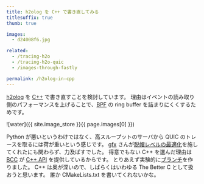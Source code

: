 ```yaml
---
title: h2olog を C++ で書き直してみる
titlesuffix: true
thumb: true

images:
  - d24008f6.jpg

related:
  - /tracing-h2o
  - /tracing-h2o-quic
  - /images-through-fastly

permalink: /h2olog-in-cpp
---
```


[h2olog](https://github.com/toru/h2olog) を [C++](https://ja.wikipedia.org/wiki/C%2B%2B) で書き直すことを検討しています。
理由はイベントの読み取り側のパフォーマンスを上げることで、[BPF](https://www.kernel.org/doc/html/latest/bpf/index.html) の ring buffer を詰まりにくくするためです。

![water]({{ site.image_store }}{{ page.images[0] }})

Python が悪いというわけではなく、高スループットのサーバから QUIC のトレースを取るには荷が重いという感じです。
[gfx](https://twitter.com/__gfx__) さんが[脱帽レベルの最適化](https://github.com/toru/h2olog/pull/36)を施してくれたにも関わらず、力及ばすでした。
得意でもない C++ を選んだ理由は [BCC](https://iovisor.github.io/bcc/) が [C++ API](https://github.com/iovisor/bcc/tree/master/src/cc/api) を提供しているからです。
とりあえず実験的に[ブランチ](https://github.com/toru/h2olog/tree/v2)を作りました。
C++ は奥が深いので、しばらくはいわゆる The Better C として扱おうと思います。
誰か CMakeLists.txt を書いてくれないかな。
